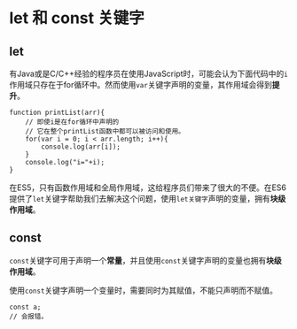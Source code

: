 # let 和 const 关键字

## let
有Java或是C/C++经验的程序员在使用JavaScript时，可能会认为下面代码中的`i`作用域只存在于for循环中。然而使用`var`关键字声明的变量，其作用域会得到**提升**。

    function printList(arr){
        // 即使i是在for循环中声明的
        // 它在整个printList函数中都可以被访问和使用。
        for(var i = 0; i < arr.length; i++){
            console.log(arr[i]);
        }
        console.log("i="+i);
    }

在ES5，只有函数作用域和全局作用域，这给程序员们带来了很大的不便。在ES6提供了`let`关键字帮助我们去解决这个问题，使用`let关键字`声明的变量，拥有**块级作用域**。

## const 
`const`关键字可用于声明一个**常量**，并且使用`const`关键字声明的变量也拥有**块级作用域**。

使用`const`关键字声明一个变量时，需要同时为其赋值，不能只声明而不赋值。

    const a;
    // 会报错。
